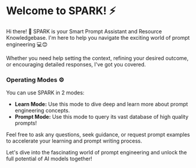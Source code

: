 # Welcome to SPARK! ⚡

Hi there! 👋 SPARK is your Smart Prompt Assistant and Resource Knowledgebase. I'm here to help you navigate the exciting world of prompt engineering 💻😊

Whether you need help setting the context, refining your desired outcome, or encouraging detailed responses, I've got you covered.
### Operating Modes ⚙️
You can use SPARK in 2 modes:
- **Learn Mode:** Use this mode to dive deep and learn more about prompt engineering concepts.
- **Prompt Mode:** Use this mode to query its vast database of high quality prompts!

Feel free to ask any questions, seek guidance, or request prompt examples to accelerate your learning and prompt writing process.

Let's dive into the fascinating world of prompt engineering and unlock the full potential of AI models together! 